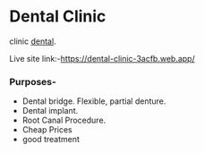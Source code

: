 # Dental Clinic

clinic [dental](https://dental-clinic-3acfb.web.app/).

Live site link:-https://dental-clinic-3acfb.web.app/

### Purposes-

- Dental bridge. Flexible, partial denture.
- Dental implant.
- Root Canal Procedure.
- Cheap Prices
- good treatment

